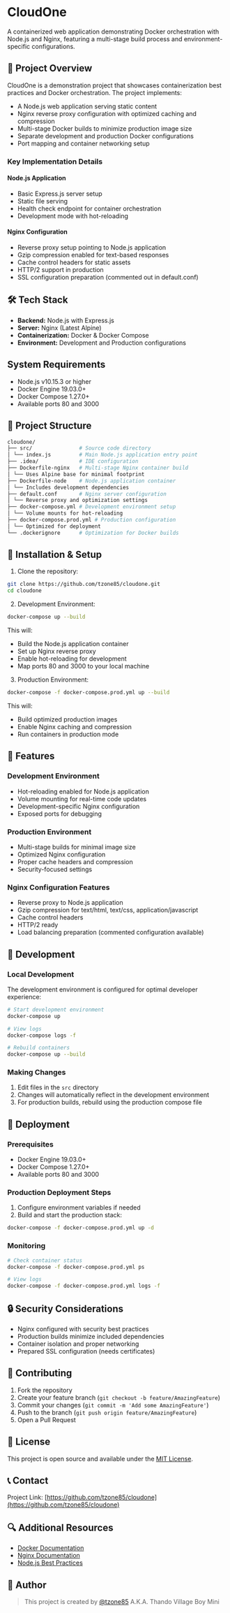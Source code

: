 # CloudOne

A containerized web application demonstrating Docker orchestration with Node.js and Nginx, featuring a multi-stage build process and environment-specific configurations.

## 🚀 Project Overview

CloudOne is a demonstration project that showcases containerization best practices and Docker orchestration. The project implements:

- A Node.js web application serving static content
- Nginx reverse proxy configuration with optimized caching and compression
- Multi-stage Docker builds to minimize production image size
- Separate development and production Docker configurations
- Port mapping and container networking setup

### Key Implementation Details

#### Node.js Application
- Basic Express.js server setup
- Static file serving
- Health check endpoint for container orchestration
- Development mode with hot-reloading

#### Nginx Configuration
- Reverse proxy setup pointing to Node.js application
- Gzip compression enabled for text-based responses
- Cache control headers for static assets
- HTTP/2 support in production
- SSL configuration preparation (commented out in default.conf)

## 🛠️ Tech Stack

- **Backend:** Node.js with Express.js
- **Server:** Nginx (Latest Alpine)
- **Containerization:** Docker & Docker Compose
- **Environment:** Development and Production configurations

## System Requirements

- Node.js v10.15.3 or higher
- Docker Engine 19.03.0+
- Docker Compose 1.27.0+
- Available ports 80 and 3000

## 📁 Project Structure
```bash
cloudone/
├── src/               # Source code directory
│ └── index.js         # Main Node.js application entry point
├── .idea/             # IDE configuration
├── Dockerfile-nginx   # Multi-stage Nginx container build
│ └── Uses Alpine base for minimal footprint
├── Dockerfile-node    # Node.js application container
│ └── Includes development dependencies
├── default.conf       # Nginx server configuration
│ └── Reverse proxy and optimization settings
├── docker-compose.yml # Development environment setup
│ └── Volume mounts for hot-reloading
├── docker-compose.prod.yml # Production configuration
│ └── Optimized for deployment
└── .dockerignore      # Optimization for Docker builds
```
## 🔧 Installation & Setup

1. Clone the repository:

```bash
git clone https://github.com/tzone85/cloudone.git
cd cloudone
```


2. Development Environment:

```bash
docker-compose up --build
```

This will:
- Build the Node.js application container
- Set up Nginx reverse proxy
- Enable hot-reloading for development
- Map ports 80 and 3000 to your local machine

3. Production Environment:
```bash
docker-compose -f docker-compose.prod.yml up --build
```
This will:
- Build optimized production images
- Enable Nginx caching and compression
- Run containers in production mode

## 🌟 Features

### Development Environment
- Hot-reloading enabled for Node.js application
- Volume mounting for real-time code updates
- Development-specific Nginx configuration
- Exposed ports for debugging

### Production Environment
- Multi-stage builds for minimal image size
- Optimized Nginx configuration
- Proper cache headers and compression
- Security-focused settings

### Nginx Configuration Features
- Reverse proxy to Node.js application
- Gzip compression for text/html, text/css, application/javascript
- Cache control headers
- HTTP/2 ready
- Load balancing preparation (commented configuration available)

## 🔨 Development

### Local Development
The development environment is configured for optimal developer experience:
```bash
# Start development environment
docker-compose up

# View logs
docker-compose logs -f

# Rebuild containers
docker-compose up --build
```

### Making Changes
1. Edit files in the `src` directory
2. Changes will automatically reflect in the development environment
3. For production builds, rebuild using the production compose file

## 🚀 Deployment

### Prerequisites
- Docker Engine 19.03.0+
- Docker Compose 1.27.0+
- Available ports 80 and 3000

### Production Deployment Steps
1. Configure environment variables if needed
2. Build and start the production stack:
```bash
docker-compose -f docker-compose.prod.yml up -d
```

### Monitoring
```bash
# Check container status
docker-compose -f docker-compose.prod.yml ps

# View logs
docker-compose -f docker-compose.prod.yml logs -f
```

## 🔒 Security Considerations

- Nginx configured with security best practices
- Production builds minimize included dependencies
- Container isolation and proper networking
- Prepared SSL configuration (needs certificates)

## 🤝 Contributing

1. Fork the repository
2. Create your feature branch (`git checkout -b feature/AmazingFeature`)
3. Commit your changes (`git commit -m 'Add some AmazingFeature'`)
4. Push to the branch (`git push origin feature/AmazingFeature`)
5. Open a Pull Request

## 📝 License

This project is open source and available under the [MIT License](LICENSE).

## 📞 Contact

Project Link: [https://github.com/tzone85/cloudone](https://github.com/tzone85/cloudone)

## 🔍 Additional Resources

- [Docker Documentation](https://docs.docker.com/)
- [Nginx Documentation](https://nginx.org/en/docs/)
- [Node.js Best Practices](https://nodejs.org/en/docs/guides/nodejs-docker-webapp)

## 🥸 Author
> This project is created by [@tzone85](https://github.com/tzone85)
> A.K.A. Thando Village Boy Mini
